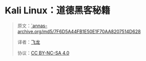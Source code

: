 # Kali Linux：道德黑客秘籍

> 原文：[`annas-archive.org/md5/7F6D5A44FB1E50E1F70AA8207514D628](https://annas-archive.org/md5/7F6D5A44FB1E50E1F70AA8207514D628)
> 
> 译者：[飞龙](https://github.com/wizardforcel)
> 
> 协议：[CC BY-NC-SA 4.0](http://creativecommons.org/licenses/by-nc-sa/4.0/)
